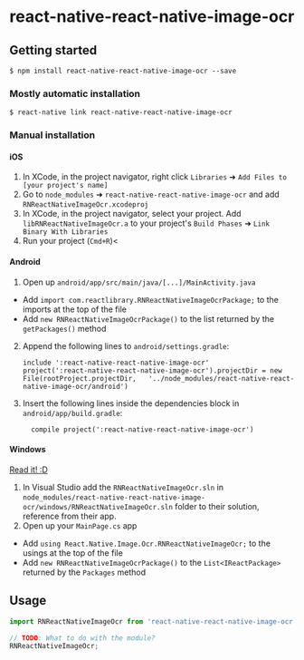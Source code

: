 
# react-native-react-native-image-ocr

## Getting started

`$ npm install react-native-react-native-image-ocr --save`

### Mostly automatic installation

`$ react-native link react-native-react-native-image-ocr`

### Manual installation


#### iOS

1. In XCode, in the project navigator, right click `Libraries` ➜ `Add Files to [your project's name]`
2. Go to `node_modules` ➜ `react-native-react-native-image-ocr` and add `RNReactNativeImageOcr.xcodeproj`
3. In XCode, in the project navigator, select your project. Add `libRNReactNativeImageOcr.a` to your project's `Build Phases` ➜ `Link Binary With Libraries`
4. Run your project (`Cmd+R`)<

#### Android

1. Open up `android/app/src/main/java/[...]/MainActivity.java`
  - Add `import com.reactlibrary.RNReactNativeImageOcrPackage;` to the imports at the top of the file
  - Add `new RNReactNativeImageOcrPackage()` to the list returned by the `getPackages()` method
2. Append the following lines to `android/settings.gradle`:
  	```
  	include ':react-native-react-native-image-ocr'
  	project(':react-native-react-native-image-ocr').projectDir = new File(rootProject.projectDir, 	'../node_modules/react-native-react-native-image-ocr/android')
  	```
3. Insert the following lines inside the dependencies block in `android/app/build.gradle`:
  	```
      compile project(':react-native-react-native-image-ocr')
  	```

#### Windows
[Read it! :D](https://github.com/ReactWindows/react-native)

1. In Visual Studio add the `RNReactNativeImageOcr.sln` in `node_modules/react-native-react-native-image-ocr/windows/RNReactNativeImageOcr.sln` folder to their solution, reference from their app.
2. Open up your `MainPage.cs` app
  - Add `using React.Native.Image.Ocr.RNReactNativeImageOcr;` to the usings at the top of the file
  - Add `new RNReactNativeImageOcrPackage()` to the `List<IReactPackage>` returned by the `Packages` method


## Usage
```javascript
import RNReactNativeImageOcr from 'react-native-react-native-image-ocr';

// TODO: What to do with the module?
RNReactNativeImageOcr;
```
  